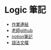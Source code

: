 # Logic 筆記

  - [作業連結](https://drive.google.com/drive/folders/1ZInMYgi68Mv2uv3wisnu2QcBzZNH7OwH?usp=sharing)
  - [老師github](https://github.com/jiaweichang/biography/tree/master/slides/11102/Lab.%20of%20Digital%20Logic%20Design)
  - [notion筆記](https://ttdragon.notion.site/ttdragon/Verilog-in-VSCode-735967a1841a4f588dc76205696fde58)
  - [語法文檔](https://hom-wang.gitbooks.io/verilog-hdl/content/Chapter_01.html)